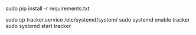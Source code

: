 sudo pip install -r requirements.txt

sudo cp tracker.service /etc/systemd/system/
sudo systemd enable tracker
sudo systemd start tracker